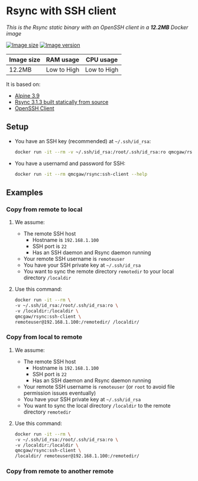 # Rsync with SSH client

*This is the Rsync static binary with an OpenSSH client in a **12.2MB** Docker image*

[![Image size](https://images.microbadger.com/badges/image/qmcgaw/rsync:ssh-client.svg)](https://microbadger.com/images/qmcgaw/rsync:ssh-client)
[![Image version](https://images.microbadger.com/badges/version/qmcgaw/rsync:ssh-client.svg)](https://microbadger.com/images/qmcgaw/rsync:ssh-client)

| Image size | RAM usage | CPU usage |
| --- | --- | --- |
| 12.2MB | Low to High | Low to High |

It is based on:

- [Alpine 3.9](https://alpinelinux.org)
- [Rsync 3.1.3 built statically from source](https://rsync.samba.org/)
- [OpenSSH Client](https://pkgs.alpinelinux.org/package/v3.9/main/x86_64/openssh-client)

## Setup

- You have an SSH key (recommended) at `~/.ssh/id_rsa`:

    ```sh
    docker run -it --rm -v ~/.ssh/id_rsa:/root/.ssh/id_rsa:ro qmcgaw/rsync:ssh-client --help
    ```

- You have a usernamd and password for SSH:

    ```sh
    docker run -it --rm qmcgaw/rsync:ssh-client --help
    ```

## Examples

### Copy from remote to local

1. We assume:
    - The remote SSH host
        - Hostname is `192.168.1.100`
        - SSH port is `22`
        - Has an SSH daemon and Rsync daemon running
    - Your remote SSH username is `remoteuser`
    - You have your SSH private key at `~/.ssh/id_rsa`
    - You want to sync the remote directory `remotedir` to your local directory `/localdir`
1. Use this command:

    ```sh
    docker run -it --rm \
    -v ~/.ssh/id_rsa:/root/.ssh/id_rsa:ro \
    -v /localdir:/localdir \
    qmcgaw/rsync:ssh-client \
    remoteuser@192.168.1.100:/remotedir/ /localdir/
    ```

### Copy from local to remote

1. We assume:
    - The remote SSH host
        - Hostname is `192.168.1.100`
        - SSH port is `22`
        - Has an SSH daemon and Rsync daemon running
    - Your remote SSH username is `remoteuser` (or `root` to avoid file permission issues eventually)
    - You have your SSH private key at `~/.ssh/id_rsa`
    - You want to sync the local directory `/localdir` to the remote directory `remotedir`
1. Use this command:

    ```sh
    docker run -it --rm \
    -v ~/.ssh/id_rsa:/root/.ssh/id_rsa:ro \
    -v /localdir:/localdir \
    qmcgaw/rsync:ssh-client \
    /localdir/ remoteuser@192.168.1.100:/remotedir/
    ```

### Copy from remote to another remote

